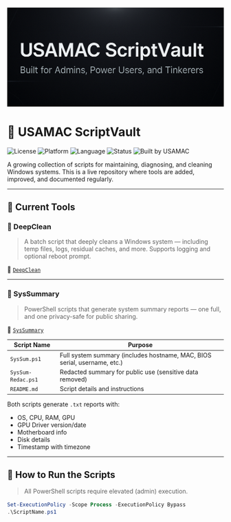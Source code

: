 ![USAMAC ScriptVault Banner](./assets/ScriptVault%20Banner2.png)
# 🧰 USAMAC ScriptVault

![License](https://img.shields.io/badge/license-MIT-green)
![Platform](https://img.shields.io/badge/platform-Windows-blue)
![Language](https://img.shields.io/badge/language-PowerShell%20%7C%20Batch-blue)
![Status](https://img.shields.io/badge/status-Active-brightgreen)
![Built by USAMAC](https://img.shields.io/badge/Built%20by-USAMAC-black)

A growing collection of scripts for maintaining, diagnosing, and cleaning Windows systems. This is a live repository where tools are added, improved, and documented regularly.

---

## 📁 Current Tools

### 🧹 DeepClean
> A batch script that deeply cleans a Windows system — including temp files, logs, residual caches, and more. Supports logging and optional reboot prompt.

📂 [`DeepClean`](./DeepClean)

---

### 🔎 SysSummary
> PowerShell scripts that generate system summary reports — one full, and one privacy-safe for public sharing.

📂 [`SysSummary`](./SysSummary)

| Script Name           | Purpose                                  |
|-----------------------|------------------------------------------|
| `SysSum.ps1`          | Full system summary (includes hostname, MAC, BIOS serial, username, etc.) |
| `SysSum-Redac.ps1`    | Redacted summary for public use (sensitive data removed) |
| `README.md`           | Script details and instructions |

Both scripts generate `.txt` reports with:
- OS, CPU, RAM, GPU
- GPU Driver version/date
- Motherboard info
- Disk details
- Timestamp with timezone

---

## 🚀 How to Run the Scripts

> All PowerShell scripts require elevated (admin) execution.

```powershell
Set-ExecutionPolicy -Scope Process -ExecutionPolicy Bypass
.\ScriptName.ps1
